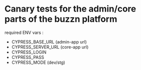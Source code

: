 # Canary tests for the admin/core parts of the buzzn platform

required ENV vars :

- CYPRESS_BASE_URL (admin-app url)
- CYPRESS_SERVER_URL (core-app url)
- CYPRESS_LOGIN
- CYPRESS_PASS
- CYPRESS_MODE (dev/stg)
